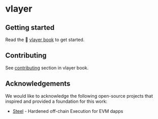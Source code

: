 # vlayer

## Getting started

Read the 📖 [vlayer book](https://book.vlayer.xyz/introduction.html) to get started.

## Contributing

See [contributing](https://book.vlayer.xyz/appendix/contributing/overview.html) section in vlayer book.

## Acknowledgements

We would like to acknowledge the following open-source projects that inspired and provided a foundation for this work:

* [Steel](https://crates.io/crates/risc0-steel) - Hardened off-chain Execution for EVM dapps
